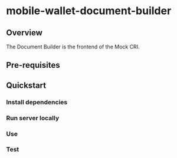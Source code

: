 # mobile-wallet-document-builder
## Overview

The Document Builder is the frontend of the Mock CRI.

## Pre-requisites

## Quickstart

### Install dependencies

### Run server locally

### Use

### Test